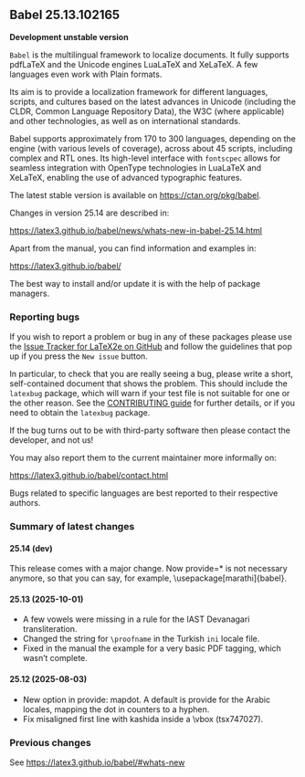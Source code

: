 ## Babel 25.13.102165

**Development unstable version**

`Babel` is the multilingual framework to localize documents. It fully
supports pdfLaTeX and the Unicode engines LuaLaTeX and XeLaTeX. A few
languages even work with Plain formats.

Its aim is to provide a localization framework for different languages,
scripts, and cultures based on the latest advances in Unicode
(including the CLDR, Common Language Repository Data), the W3C (where
applicable) and other technologies, as well as on international
standards.

Babel supports approximately from 170 to 300 languages, depending on
the engine (with various levels of coverage), across about 45 scripts,
including complex and RTL ones. Its high-level interface with
`fontscpec` allows for seamless integration with OpenType technologies
in LuaLaTeX and XeLaTeX, enabling the use of advanced typographic
features.

The latest stable version is available on <https://ctan.org/pkg/babel>.

Changes in version 25.14 are described in:

https://latex3.github.io/babel/news/whats-new-in-babel-25.14.html

Apart from the manual, you can find information and examples in:

https://latex3.github.io/babel/

The best way to install and/or update it is with the help of package
managers.

### Reporting bugs

If you wish to report a problem or bug in any of these packages please
use the
[Issue Tracker for LaTeX2e on GitHub](https://github.com/latex3/babel/issues)
and follow the guidelines that pop up if you press the `New issue`
button.

In particular, to check that you are really seeing a bug, please write
a short, self-contained document that shows the problem. This should
include the `latexbug` package, which will warn if your test file is
not suitable for one or the other reason. See the
[CONTRIBUTING guide](https://github.com/latex3/latex2e/blob/master/CONTRIBUTING.md)
for further details, or if you need to obtain the `latexbug` package.

If the bug turns out to be with third-party software then please
contact the developer, and not us!

You may also report them to the current maintainer more informally on:

   https://latex3.github.io/babel/contact.html

Bugs related to specific languages are best reported to their
respective authors.

### Summary of latest changes

#### 25.14 (dev)

This release comes with a major change. Now provide=* is not necessary
anymore, so that you can say, for example, \usepackage[marathi]{babel}.

#### 25.13 (2025-10-01)

* A few vowels were missing in a rule for the IAST Devanagari transliteration.
* Changed the string for `\proofname` in the Turkish `ini` locale file.
* Fixed in the manual the example for a very basic PDF tagging, which
  wasn’t complete. 

#### 25.12 (2025-08-03)

* New option in provide: mapdot. A default is provide for the Arabic
  locales, mapping the dot in counters to a hyphen.
* Fix misaligned first line with kashida inside a \vbox (tsx747027).

### Previous changes

See https://latex3.github.io/babel/#whats-new
